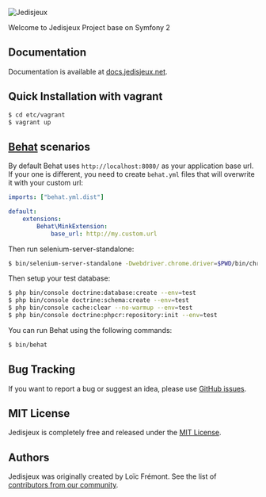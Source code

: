 ![Jedisjeux](http://www.jedisjeux.net/media/cache/logo/assets/frontend/img/logo.png)

Welcome to Jedisjeux Project base on Symfony 2

Documentation
-------------

Documentation is available at [docs.jedisjeux.net](http://docs.jedisjeux.net).

Quick Installation with vagrant
-------------------------------

```bash
$ cd etc/vagrant
$ vagrant up
```

[Behat](http://behat.org) scenarios
-----------------------------------

By default Behat uses `http://localhost:8080/` as your application base url. If your one is different,
you need to create `behat.yml` files that will overwrite it with your custom url:

```yaml
imports: ["behat.yml.dist"]

default:
    extensions:
        Behat\MinkExtension:
            base_url: http://my.custom.url
```

Then run selenium-server-standalone:

```bash
$ bin/selenium-server-standalone -Dwebdriver.chrome.driver=$PWD/bin/chromedriver
```

Then setup your test database:

```bash
$ php bin/console doctrine:database:create --env=test
$ php bin/console doctrine:schema:create --env=test
$ php bin/console cache:clear --no-warmup --env=test
$ php bin/console doctrine:phpcr:repository:init --env=test
```

You can run Behat using the following commands:

```bash
$ bin/behat
```

Bug Tracking
------------

If you want to report a bug or suggest an idea, please use [GitHub issues](https://github.com/Jedisjeux/Jedisjeux/issues).


MIT License
-----------

Jedisjeux is completely free and released under the [MIT License](https://github.com/Jedisjeux/Jedisjeux/blob/master/LICENSE).

Authors
-------

Jedisjeux was originally created by Loïc Frémont.
See the list of [contributors from our community](https://github.com/Jedisjeux/Jedisjeux/contributors).
